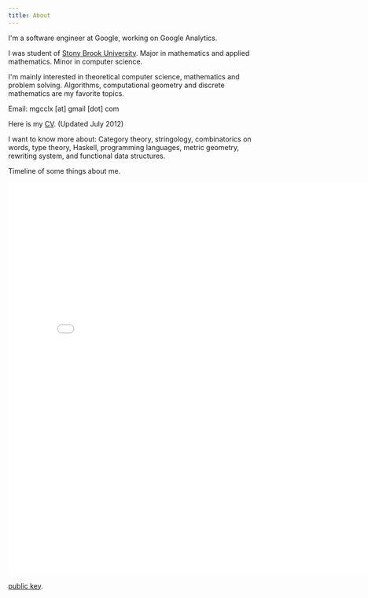 ```yaml
---
title: About
---
```


I'm a software engineer at Google, working on Google Analytics.

I was student of [Stony Brook University](http://www.stonybrook.edu). Major in mathematics and applied mathematics. Minor in computer science. 

I'm mainly interested in theoretical computer science, mathematics and problem solving. Algorithms, computational geometry and discrete mathematics are my favorite topics.

Email: mgcclx [at] gmail [dot] com

Here is my [CV](/files/cv.pdf). (Updated July 2012)

I want to know more about:
Category theory, stringology, combinatorics on words, type theory, Haskell, programming languages, metric geometry, rewriting system, and functional data structures. 

Timeline of some things about me.

<iframe src="/timeline.html" width="800px" height="800px" frameborder="0" scrolling="no" marginwidth="0px" marginheight="0px"></iframe>

[public key](/files/id_rsa.pub).